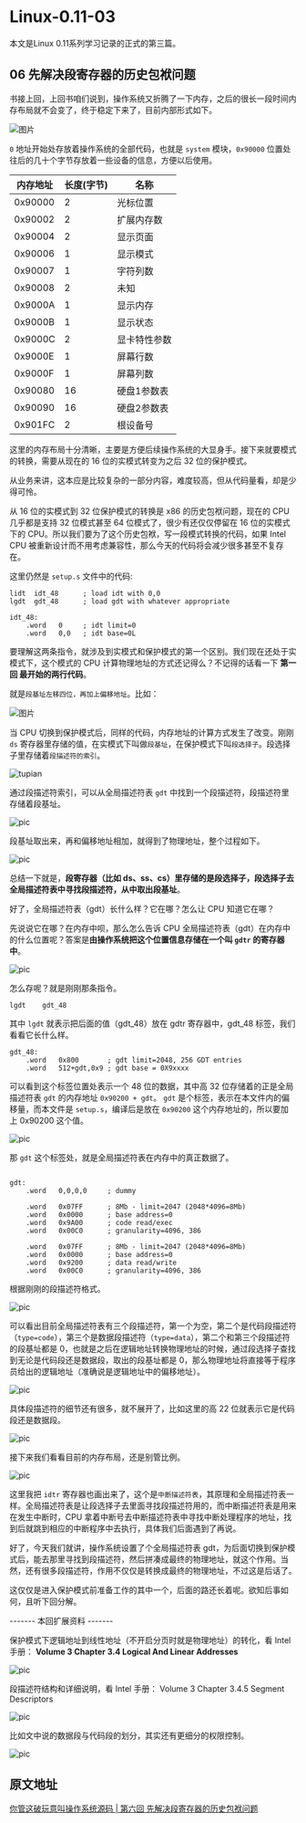 # Linux-0.11-03


本文是Linux 0.11系列学习记录的正式的第三篇。

<!--more-->

## 06 先解决段寄存器的历史包袱问题

书接上回，上回书咱们说到，操作系统又折腾了一下内存，之后的很长一段时间内存布局就不会变了，终于稳定下来了，目前内部形式如下。

![图片](https://cdn.jsdelivr.net/gh/AlexsanderShaw/BlogImages@main/img/202112131036951)

`0` 地址开始处存放着操作系统的全部代码，也就是 `system` 模块，`0x90000` 位置处往后的几十个字节存放着一些设备的信息，方便以后使用。

|内存地址| 长度(字节)|名称|
|-- |--|--|
0x90000|2|光标位置
0x90002|2|扩展内存数
0x90004|2|显示页面
0x90006|1|显示模式
0x90007|1|字符列数
0x90008|2|未知
0x9000A|1|显示内存
0x9000B|1|显示状态
0x9000C|2|显卡特性参数
0x9000E|1|屏幕行数
0x9000F|1|屏幕列数
0x90080|16|硬盘1参数表
0x90090|16|硬盘2参数表
0x901FC|2|根设备号

这里的内存布局十分清晰，主要是方便后续操作系统的大显身手。接下来就要模式的转换，需要从现在的 16 位的实模式转变为之后 32 位的保护模式。

从业务来讲，这本应是比较复杂的一部分内容，难度较高，但从代码量看，却是少得可怜。

从 16 位的实模式到 32 位保护模式的转换是 x86 的历史包袱问题，现在的 CPU 几乎都是支持 32 位模式甚至 64 位模式了，很少有还仅仅停留在 16 位的实模式下的 CPU。所以我们要为了这个历史包袱，写一段模式转换的代码，如果 Intel CPU 被重新设计而不用考虑兼容性，那么今天的代码将会减少很多甚至不复存在。

这里仍然是 `setup.s` 文件中的代码:

```assembly
lidt  idt_48      ; load idt with 0,0
lgdt  gdt_48      ; load gdt with whatever appropriate

idt_48:
    .word   0     ; idt limit=0
    .word   0,0   ; idt base=0L
```

要理解这两条指令，就涉及到实模式和保护模式的第一个区别。我们现在还处于实模式下，这个模式的 CPU 计算物理地址的方式还记得么？不记得的话看一下 **第一回 最开始的两行代码**。

就是`段基址左移四位，再加上偏移地址`。比如：

![图片](https://cdn.jsdelivr.net/gh/AlexsanderShaw/BlogImages@main/img/202112131036045)

当 CPU 切换到保护模式后，同样的代码，内存地址的计算方式发生了改变。刚刚 `ds` 寄存器里存储的值，在实模式下叫做`段基址`，在保护模式下叫`段选择子`。段选择子里存储着`段描述符的索引`。

![tupian](https://cdn.jsdelivr.net/gh/AlexsanderShaw/BlogImages@main/img/202112131036458)

通过段描述符索引，可以从全局描述符表 `gdt` 中找到一个段描述符，段描述符里存储着段基址。

![pic](https://cdn.jsdelivr.net/gh/AlexsanderShaw/BlogImages@main/img/202112131036827)

段基址取出来，再和偏移地址相加，就得到了物理地址，整个过程如下。

![pic](https://cdn.jsdelivr.net/gh/AlexsanderShaw/BlogImages@main/img/202112131036127)

总结一下就是，**段寄存器（比如 ds、ss、cs）里存储的是段选择子，段选择子去全局描述符表中寻找段描述符，从中取出段基址**。

好了，全局描述符表（gdt）长什么样？它在哪？怎么让 CPU 知道它在哪？

先说说它在哪？在内存中呗，那么怎么告诉 CPU 全局描述符表（gdt）在内存中的什么位置呢？答案是**由操作系统把这个位置信息存储在一个叫 `gdtr` 的寄存器中**。

![pic](https://cdn.jsdelivr.net/gh/AlexsanderShaw/BlogImages@main/img/202112131036825)

怎么存呢？就是刚刚那条指令。

```assembly
lgdt    gdt_48
```

其中 `lgdt` 就表示把后面的值（gdt_48）放在 gdtr 寄存器中，gdt_48 标签，我们看看它长什么样。

```assembly
gdt_48:
    .word   0x800       ; gdt limit=2048, 256 GDT entries
    .word   512+gdt,0x9 ; gdt base = 0X9xxxx
```

可以看到这个标签位置处表示一个 48 位的数据，其中高 32 位存储着的正是全局描述符表 `gdt` 的内存地址 `0x90200 + gdt`。
`gdt` 是个标签，表示在本文件内的偏移量，而本文件是 `setup.s`，编译后是放在 `0x90200` 这个内存地址的，所以要加上 0x90200 这个值。

![pic](https://cdn.jsdelivr.net/gh/AlexsanderShaw/BlogImages@main/img/202112131036918)

那 `gdt` 这个标签处，就是全局描述符表在内存中的真正数据了。

```assembly

gdt:
    .word   0,0,0,0     ; dummy

    .word   0x07FF      ; 8Mb - limit=2047 (2048*4096=8Mb)
    .word   0x0000      ; base address=0
    .word   0x9A00      ; code read/exec
    .word   0x00C0      ; granularity=4096, 386

    .word   0x07FF      ; 8Mb - limit=2047 (2048*4096=8Mb)
    .word   0x0000      ; base address=0
    .word   0x9200      ; data read/write
    .word   0x00C0      ; granularity=4096, 386
```

根据刚刚的段描述符格式。

![pic](https://cdn.jsdelivr.net/gh/AlexsanderShaw/BlogImages@main/img/202112131037227)

可以看出目前全局描述符表有三个段描述符，第一个为空，第二个是代码段描述符（`type=code`），第三个是数据段描述符（`type=data`），第二个和第三个段描述符的段基址都是 0，也就是之后在逻辑地址转换物理地址的时候，通过段选择子查找到无论是代码段还是数据段，取出的段基址都是 0，那么物理地址将直接等于程序员给出的逻辑地址（准确说是逻辑地址中的偏移地址）。

![pic](https://cdn.jsdelivr.net/gh/AlexsanderShaw/BlogImages@main/img/202112131037823)

具体段描述符的细节还有很多，就不展开了，比如这里的高 22 位就表示它是代码段还是数据段。

![pic](https://cdn.jsdelivr.net/gh/AlexsanderShaw/BlogImages@main/img/202112131037266)

接下来我们看看目前的内存布局，还是别管比例。

![pic](https://cdn.jsdelivr.net/gh/AlexsanderShaw/BlogImages@main/img/202112131037055)

这里我把 `idtr` 寄存器也画出来了，这个是`中断描述符表`，其原理和全局描述符表一样。全局描述符表是让段选择子去里面寻找段描述符用的，而中断描述符表是用来在发生中断时，CPU 拿着中断号去中断描述符表中寻找中断处理程序的地址，找到后就跳到相应的中断程序中去执行，具体我们后面遇到了再说。

好了，今天我们就讲，操作系统设置了个全局描述符表 gdt，为后面切换到保护模式后，能去那里寻找到段描述符，然后拼凑成最终的物理地址，就这个作用。当然，还有很多段描述符，作用不仅仅是转换成最终的物理地址，不过这是后话了。

这仅仅是进入保护模式前准备工作的其中一个，后面的路还长着呢。欲知后事如何，且听下回分解。

------- 本回扩展资料 -------

保护模式下逻辑地址到线性地址（不开启分页时就是物理地址）的转化，看 Intel 手册：
**Volume 3 Chapter 3.4 Logical And Linear Addresses**

![pic](https://cdn.jsdelivr.net/gh/AlexsanderShaw/BlogImages@main/img/202112131037100)

段描述符结构和详细说明，看 Intel 手册：
Volume 3 Chapter 3.4.5 Segment Descriptors

![pic](https://cdn.jsdelivr.net/gh/AlexsanderShaw/BlogImages@main/img/202112131037126)

比如文中说的数据段与代码段的划分，其实还有更细分的权限控制。

![pic](https://cdn.jsdelivr.net/gh/AlexsanderShaw/BlogImages@main/img/202112131037691)

## 原文地址

[你管这破玩意叫操作系统源码 | 第六回 先解决段寄存器的历史包袱问题](https://mp.weixin.qq.com/s/p1a6QxYZyMpJF__uBSE1Kg)

